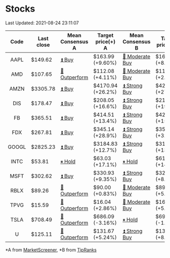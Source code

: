 # Stocks
Last Updated: 2021-08-24 23:11:07

|Code|Last close|Mean Consensus A|Target price(+) A|Mean Consensus B|Target price(+) B|
|:--:|-|-|-|-|-|
|AAPL|$149.62|[⏫ Buy](https://m.marketscreener.com/quote/stock/-4849/)|$163.99 (+9.60%)|[🔼 Moderate Buy](https://www.tipranks.com/stocks/aapl/forecast)|$162.32 (+8.42%)|
|AMD|$107.65|[🔼 Outperform](https://m.marketscreener.com/quote/stock/-19475876/)|$112.08 (+4.11%)|[🔼 Moderate Buy](https://www.tipranks.com/stocks/amd/forecast)|$111.73 (+2.72%)|
|AMZN|$3305.78|[⏫ Buy](https://m.marketscreener.com/quote/stock/-12864605/)|$4170.94 (+26.2%)|[⏫ Strong Buy](https://www.tipranks.com/stocks/amzn/forecast)|$4214.13 (+27.48%)|
|DIS|$178.47|[⏫ Buy](https://m.marketscreener.com/quote/stock/-4842/)|$208.05 (+16.6%)|[⏫ Strong Buy](https://www.tipranks.com/stocks/dis/forecast)|$215.38 (+19.95%)|
|FB|$365.51|[⏫ Buy](https://m.marketscreener.com/quote/stock/-10547141/)|$414.51 (+13.4%)|[⏫ Strong Buy](https://www.tipranks.com/stocks/fb/forecast)|$420.25 (+15.66%)|
|FDX|$267.81|[⏫ Buy](https://m.marketscreener.com/quote/stock/-12585/)|$345.14 (+28.9%)|[⏫ Strong Buy](https://www.tipranks.com/stocks/fdx/forecast)|$353.85 (+32.45%)|
|GOOGL|$2825.23|[⏫ Buy](https://m.marketscreener.com/quote/stock/-24203373/)|$3184.83 (+12.7%)|[⏫ Strong Buy](https://www.tipranks.com/stocks/googl/forecast)|$3173.55 (+13.31%)|
|INTC|$53.81|[⏸ Hold](https://m.marketscreener.com/quote/stock/-4829/)|$63.03 (+17.1%)|[⏸ Hold](https://www.tipranks.com/stocks/intc/forecast)|$61.00 (+14.60%)|
|MSFT|$302.62|[⏫ Buy](https://m.marketscreener.com/quote/stock/-4835/)|$330.93 (+9.35%)|[⏫ Strong Buy](https://www.tipranks.com/stocks/msft/forecast)|$326.92 (+8.11%)|
|RBLX|$89.26|[🔼 Outperform](https://m.marketscreener.com/quote/stock/-117793644/)|$90.00 (+0.83%)|[🔼 Moderate Buy](https://www.tipranks.com/stocks/rblx/forecast)|$89.40 (+5.10%)|
|TPVG|$15.59|[🔼 Outperform](https://m.marketscreener.com/quote/stock/-15933327/)|$16.04 (+2.86%)|[🔼 Moderate Buy](https://www.tipranks.com/stocks/tpvg/forecast)|$16.33 (+5.49%)|
|TSLA|$708.49|[🔼 Outperform](https://m.marketscreener.com/quote/stock/-6344549/)|$686.09 (-3.16%)|[⏸ Hold](https://www.tipranks.com/stocks/tsla/forecast)|$697.90 (-1.56%)|
|U|$125.11|[🔼 Outperform](https://m.marketscreener.com/quote/stock/-112492634/)|$131.67 (+5.24%)|[⏫ Strong Buy](https://www.tipranks.com/stocks/u/forecast)|$136.10 (+8.88%)|


*A from [MarketScreener](https://www.marketscreener.com), *B from [TipRanks](https://www.tipranks.com)
